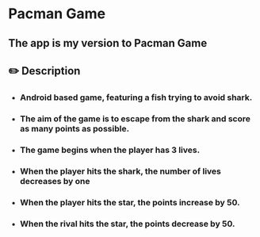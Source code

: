 # Pacman Game

## The app is my version to Pacman Game

## ✏️ Description
* ### Android based game, featuring a fish trying to avoid shark.
* ### The aim of the game is to escape from the shark and score as many points as possible.
* ### The game begins when the player has 3 lives.
* ### When the player hits the shark, the number of lives decreases by one 
* ### When the player hits the star, the points increase by 50.
* ### When the rival hits the star, the points decrease by 50.
